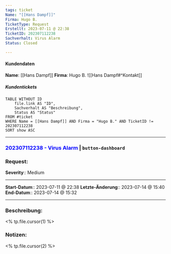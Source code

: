 ```yaml
---
tags: ticket
Name: "[[Hans Dampf]]"
Firma: Hugo B.
TicketType: Request
Erstellt: 2023-07-11 @ 22:38  
TicketID: 202307112238
Sachverhalt: Virus Alarm
Status: Closed

---
```


#### Kundendaten


**Name**: [[Hans Dampf]]
**Firma**: Hugo B.
![[Hans Dampf#^Kontakt]]

##### Kundentickets
```dataview
TABLE WITHOUT ID
	file.link AS "ID",
	Sachverhalt AS "Beschreibung",
	Status AS "Status"
FROM #ticket 
WHERE Name = [[Hans Dampf]] AND Firma = "Hugo B." AND TicketID != 202307112238
SORT show ASC
```

---

### <font color="blue">202307112238 - Virus Alarm</font>  |  `button-dashboard`

### Request:
**Severity**:: Medium

---

**Start-Datum**:: 2023-07-11 @ 22:38 
**Letzte-Änderung**:: 2023-07-14 @ 15:40
**End-Datum**:: 2023-07-14 @ 15:32

---

### Beschreibung:

<% tp.file.cursor(1) %>

### Notizen:

<% tp.file.cursor(2) %>
